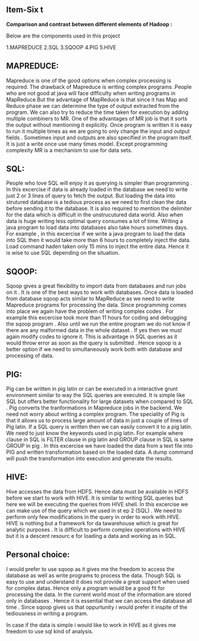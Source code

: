 Item-Six
t
--------

**Comparison and contrast between different elements of Hadoop :**

Below are the components used in this project 


1.MAPREDUCE
2.SQL
3.SQOOP
4.PIG
5.HIVE

MAPREDUCE:
----------

Mapreduce is one of the good options when complex processing is required. The drawback of Mapreduce is writing complex programs .People who are not good at java will face difficulty when writing programs in MapReduce.But the advantage of MapReduce is that since it has Map and Reduce phase we can determine the type of output extracted from the program. We can also try to reduce the time taken for execution by adding multiple combiners to MR. One of the advantages of MR job is that it sorts the output without mentioning it explicitly. Once program is written it is easy to run it multiple times as we are going to only change the input and output fields . Sometimes input and outputs are also specified in the program itself. It is just a write once use many times model. Except programming complexity MR is a mechanism to use for data sets.

SQL:
----

People who love SQL will enjoy it as querying is simpler than programming . In this excercise if data is already loaded in the database we need to write just 2 or 3 lines of query to fetch the output. But loading the data into strutured database is a tedious process as we need to first clean the data before sending it to the database. It is also required to mention the delimiter for the data which is difficult in the unstrucutured data world. Also when data is huge writing less optimal query consumes a lot of time. Writing a java program to load data into databases also take hours sometimes days. For example , in this excercise if we write a java program to load the data into SQL then it would take more than 6 hours to completely inject the data. Load command haden taken only 15 mins to inject the entire data. Hence it is wise to use SQL depending on the situation.

SQOOP:
------

Sqoop gives a great flexibility to import data from databases and run jobs on it . It is one of the best ways to work with databases. Once data is loaded from database sqoop acts similar to MapReduce as we need to write Mapreduce programs for processing the data. Since programming comes into place we again have the problem of writing complex codes . For example this excercise took more than 11 hours for coding and debugging the sqoop program . Also until we run the entire program we do not know if there are any malformed data in the whole dataset . If yes then we must again modify codes to ignore it. This is advantage in SQL queries as it would throw error as soon as the query is submitted . Hence  sqoop is a better option if we need to simultaneously work both with  database and processing of data.


PIG:
----

Pig can be written in pig latin or can be executed in a interactive grunt environment similar to way the SQL queries are executed. It is simple like SQL but offers better functionality for large datasets when compared to SQL . Pig converts the tranformations in Mapreduce jobs in the backend. We need not worry about writing a complex program. The speciality of Pig is that it allows us to process large amount of data in just a  couple of lines of Pig latin. If a SQL query is written then we can easily convert it to a pig latin. We need to just know the keywords used in pig latin. For example where clause in SQL is FILTER clause in pig latin and GROUP clause in SQL is same GROUP in pig . In this excercise we have loaded the data from a text file into PIG and written transformation based on the loaded data. A dump command will push the transformation into execution and generate the results.

HIVE:
-----
Hive accesses the data from HDFS. Hence data must be available in HDFS before we start to work with HIVE. It is similar to writing SQL
 queries but here we will be executing the queries from HIVE shell. In this excercise we can make use of the query which we used in st
ep 2 (SQL) . We need to perform only few modifications in the query in order to work with HIVE. HIVE is nothing but a framework for da
tawarehouse which is great for analytic purposes . It is difficult to perform complex operations with HIVE but it is a descent resourc
e for loading a data and working as in SQL.


Personal choice:
----------------

I would prefer to use sqoop as it gives me the freedom to access the database as well as write programs to process the data. Though SQL is easy to use and understand it does not provide a great support when used for complex datas. Hence only a program would be a good fit for processing the data. In the current world most of the information are stored only in databases . Hence it is essential that we can access the database all time . Since sqoop gives us that oppurtunity i would prefer it inspite of the tediousness in writing a program. 

In case if the data is simple i would like to work in HIVE as it gives me freedom to use sql kind of analysis.



